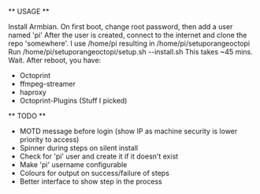 ** USAGE **

Install Armbian.
On first boot, change root password, then add a user named 'pi'
After the user is created, connect to the internet and clone the repo 'somewhere'.  I use /home/pi resulting in /home/pi/setuporangeoctopi
Run /home/pi/setuporangeoctopi/setup.sh --install.sh
This takes ~45 mins.  Wait.
After reboot, you have:
  - Octoprint
  - ffmpeg-streamer
  - haproxy
  - Octoprint-Plugins (Stuff I picked)

** TODO **
- MOTD message before login (show IP as machine security is lower priority to access)
- Spinner during steps on silent install
- Check for 'pi' user and create it if it doesn't exist
- Make 'pi' username configurable
- Colours for output on success/failure of steps
- Better interface to show step in the process
